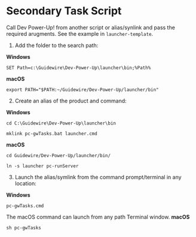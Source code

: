 # Secondary Task Script

Call Dev Power-Up! from another script or alias/synlink and pass the required arugments. See the example in `launcher-template`. 

1. Add the folder to the search path:

**Windows**

```SET Path=c:\Guidewire\Dev-Power-Up\launcher\bin;%Path%```

**macOS**

```export PATH="$PATH:~/Guidewire/Dev-Power-Up/launcher/bin"```

2. Create an alias of the product and command:

**Windows**

```cd C:\Guidewire\Dev-Power-Up\launcher\bin```

```mklink pc-gwTasks.bat launcher.cmd```

**macOS**

```cd Guidewire/Dev-Power-Up/launcher/bin/```

```ln -s launcher pc-runServer```

3. Launch the alias/symlink from the command prompt/terminal in any location:

**Windows**

```pc-gwTasks.cmd```

The macOS command can launch from any path Terminal window.
**macOS**

```sh pc-gwTasks```